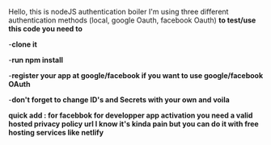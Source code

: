 Hello,
this is nodeJS authentication boiler
I'm using three different authentication  methods (local, google Oauth, facebook Oauth)
**to test/use this code you need to**    

-**clone it**   

-**run npm install**      

-**register your app at google/facebook if you want to use google/facebook OAuth**      

-**don't forget to change ID's and Secrets with your own  and voila**        

**quick add : for facebbok for developper app activation you need a valid hosted privacy policy url I know it's kinda pain but you can do  it with free hosting services like netlify**       



  
